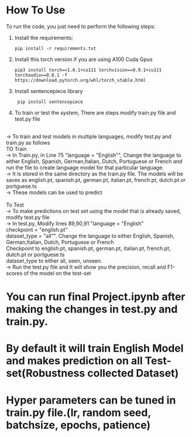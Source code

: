 

# How To Use
To run the code, you just need to perform the following steps:
1. Install the requirements:
    ```
    pip install -r requirements.txt
    ```
2. Install this torch version if you are using A100 Cuda Gpus
    ```
    pip3 install torch==1.8.1+cu111 torchvision==0.9.1+cu111 torchaudio==0.8.1 -f https://download.pytorch.org/whl/torch_stable.html
    ```
3. Install sentencepiece library
    ```
     pip install sentencepiece
    ```

4. To train or test the system, There are steps modify train.py file and test.py file
<br>
    -> To train and test models in multiple languages, modify test.py and train.py as follows
    <br>
    TO Train
    <br>
    -> In Train.py, in Line 75 "language = "English"", Change the language to either English, Spanish, German,Italian, Dutch, Portuguese or French and run the file to create language model for that particular language.<br>
    -> It is stored in the same directory as the train.py file. The models will be saves as english.pt, spanish.pt, german.pt, italian.pt, french.pt, dutch.pt or portguese.ts <br>
    -> These models can be used to predict<br>
<br>
    To Test<br>
    -> To make predictions on test set using the model that is already saved, modify test.py file<br>
    -> In test.py, Modify lines 89,90,91 "language = "English"<br>
                                          checkpoint = "english.pt"<br>
                                          dataset_type = "all"". Change the language to either English, Spanish, German,Italian, Dutch, Portuguese or French<br>
                                                                 Checkpoint to english.pt, spanish.pt, german.pt, italian.pt, french.pt, dutch.pt or portguese.ts<br>
                                                                 dataset_type to either all, seen, unseen.<br>
    -> Run the test.py file and It will show you the precision, recall and F1-scores of the model on the test-set<br>

    
# You can run final Project.ipynb after making the changes in test.py and train.py.
# By default it will train English Model and makes prediction on all Test-set(Robustness collected Dataset)

# Hyper parameters can be tuned in train.py file.(lr, random seed, batchsize, epochs, patience)
<br>

